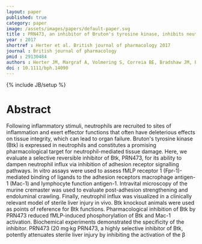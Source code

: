 ```yaml
---
layout: paper
published: true
category: paper
image: /assets/images/papers/default-paper.svg
title : PRN473, an inhibitor of Bruton's tyrosine kinase, inhibits neutrophil recruitment via inhibition of macrophage antigen-1 signalling
year : 2017
shortref : Herter et al. British journal of pharmacology 2017
journal : British journal of pharmacology
pmid : 29130484
authors : Herter JM, Margraf A, Volmering S, Correia BE, Bradshaw JM, Bisconte A, Hill RJ, Langrish CL, Lowell CA, Zarbock A
doi : 10.1111/bph.14090
---
```

{% include JB/setup %}

# Abstract

Following inflammatory stimuli, neutrophils are recruited to sites of inflammation and exert effector functions that often have deleterious effects on tissue integrity, which can lead to organ failure. Bruton's tyrosine kinase (Btk) is expressed in neutrophils and constitutes a promising pharmacological target for neutrophil-mediated tissue damage. Here, we evaluate a selective reversible inhibitor of Btk, PRN473, for its ability to dampen neutrophil influx via inhibition of adhesion receptor signalling pathways.
In vitro assays were used to assess fMLP receptor 1 (Fpr-1)-mediated binding of ligands to the adhesion receptors macrophage antigen-1 (Mac-1) and lymphocyte function antigen-1. Intravital microscopy of the murine cremaster was used to evaluate post-adhesion strengthening and endoluminal crawling. Finally, neutrophil influx was visualized in a clinically relevant model of sterile liver injury in vivo. Btk knockout animals were used as points of reference for Btk functions.
Pharmacological inhibition of Btk by PRN473 reduced fMLP-induced phosphorylation of Btk and Mac-1 activation. Biochemical experiments demonstrated the specificity of the inhibitor. PRN473 (20 mg·kg
PRN473, a highly selective inhibitor of Btk, potently attenuates sterile liver injury by inhibiting the activation of the β